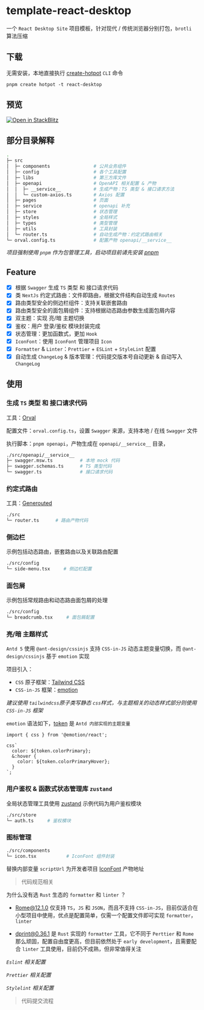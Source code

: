 # template-react-desktop

一个 `React Desktop Site` 项目模板，针对现代 / 传统浏览器分别打包，`brotli` 算法压缩

## 下载

无需安装，本地直接执行 [create-hotpot](https://github.com/binghuis/create-hotpot) `CLI` 命令

```
pnpm create hotpot -t react-desktop
```

## 预览

[![Open in StackBlitz](https://developer.stackblitz.com/img/open_in_stackblitz.svg)](https://stackblitz.com/github.com/binghuis/template-react-desktop)

## 部分目录解释

```bash
.
├─ src
│  ├─ components                # 公共业务组件
│  ├─ config                    # 各个工具配置
│  ├─ libs                      # 第三方库文件
│  ├─ openapi                   # OpenAPI 相关配置 & 产物
│  │  ├─ __service__            # 生成产物：TS 类型 & 接口请求方法
│  │  └─ custom-axios.ts        # Axios 配置
│  ├─ pages                     # 页面
│  ├─ service                   # openapi 补充
│  ├─ store                     # 状态管理
│  ├─ styles                    # 全局样式
│  ├─ types                     # 类型管理
│  ├─ utils                     # 工具封装
│  └─ router.ts                 # 自动生成产物：约定式路由相关
└─ orval.config.ts              # 配置产物 openapi/__service__
```

_项目强制使用 `pnpm` 作为包管理工具，启动项目前请先安装 [pnpm](https://pnpm.io/installation)_

## Feature

- [x] 根据 `Swagger` 生成 `TS` 类型 和 接口请求代码
- [x] 类 `NextJs` 约定式路由：文件即路由，根据文件结构自动生成 `Routes`
- [x] 路由类型安全的侧边栏组件：支持关联嵌套路由
- [x] 路由类型安全的面包屑组件：支持根据动态路由参数生成面包屑内容
- [x] 双主题：实现 亮/暗 主题切换
- [x] 鉴权：用户 登录/鉴权 模块封装完成
- [x] 状态管理：更加函数式，更加 `Hook`
- [x] `IconFont`：使用 `IconFont` 管理项目 `Icon`
- [x] `Formatter` & `Linter`：`Prettier` + `ESLint` + `StyleLint` 配置
- [x] 自动生成 `ChangeLog` & 版本管理：代码提交版本号自动更新 & 自动写入 `ChangeLog`

## 使用

### 生成 `TS` 类型 和 接口请求代码

工具：[Orval](https://github.com/anymaniax/orval)

配置文件：`orval.config.ts`，设置 `Swagger` 来源，支持本地 / 在线 `Swagger` 文件

执行脚本：`pnpm openapi`，产物生成在 `openapi/__service__` 目录，

```bash
./src/openapi/__service__
├─ swagger.msw.ts          # 本地 mock 代码
├─ swagger.schemas.ts      # TS 类型代码
└─ swagger.ts              # 接口请求代码
```

### 约定式路由

工具：[Generouted](https://github.com/oedotme/generouted)

```bash
./src
└─ router.ts      # 路由产物代码
```

### 侧边栏

示例包括动态路由，嵌套路由以及关联路由配置

```bash
./src/config
└─ side-menu.tsx     # 侧边栏配置
```

### 面包屑

示例包括常规路由和动态路由面包屑的处理

```bash
./src/config
└─ breadcrumb.tsx     # 面包屑配置
```

### 亮/暗 主题样式

`Antd 5` 使用 `@ant-design/cssinjs` 支持 `CSS-in-JS` 动态主题变量切换，而 `@ant-design/cssinjs` 基于 `emotion` 实现

项目引入：

- `CSS` 原子框架：[Tailwind CSS](https://github.com/tailwindlabs/tailwindcss)
- `CSS-in-JS` 框架：[emotion](https://github.com/emotion-js/emotion)

_建议使用 `tailwindcss`原子类写静态 `css`样式，与主题相关的动态样式部分则使用 `CSS-in-JS` 框架_

`emotion` 语法如下，[token](https://ant-design.gitee.io/docs/react/customize-theme-cn#seedtoken) 是 `Antd 内部实现的主题变量`

```tsx
import { css } from '@emotion/react';

css`
  color: ${token.colorPrimary};
  &:hover {
    color: ${token.colorPrimaryHover};
  }
`;
```

### 用户鉴权 & 函数式状态管理库 `zustand`

全局状态管理工具使用 [zustand](https://github.com/pmndrs/zustand) 示例代码为用户鉴权模块

```bash
./src/store
└─ auth.ts     # 鉴权模块
```

### 图标管理

```bash
./src/components
└─ icon.tsx           # IconFont 组件封装
```

替换内部变量 `scriptUrl` 为开发者项目 [IconFont](https://www.iconfont.cn/) 产物地址

> 代码规范相关

为什么没有选 `Rust` 生态的 `formatter` 和 `linter` ？

- [Rome@12.1.0](https://github.com/rome/tools) 仅支持 `TS`，`JS` 和 `JSON`，而且不支持 `CSS-in-JS`，目前仅适合在小型项目中使用，优点是配置简单，仅需一个配置文件即可实现 `formatter`，`linter`

- [dprint@0.36.1](https://github.com/dprint/dprint) 是 `Rust` 实现的 `formatter` 工具，它不同于 `Perttier` 和 `Rome` 那么顽固，配置自由度更高，但目前依然处于 `early development`，且需要配合 `linter` 工具使用，目前仍不成熟，但非常值得关注

_`Eslint` 相关配置_

_`Prettier` 相关配置_

_`Stylelint` 相关配置_

> 代码提交流程
